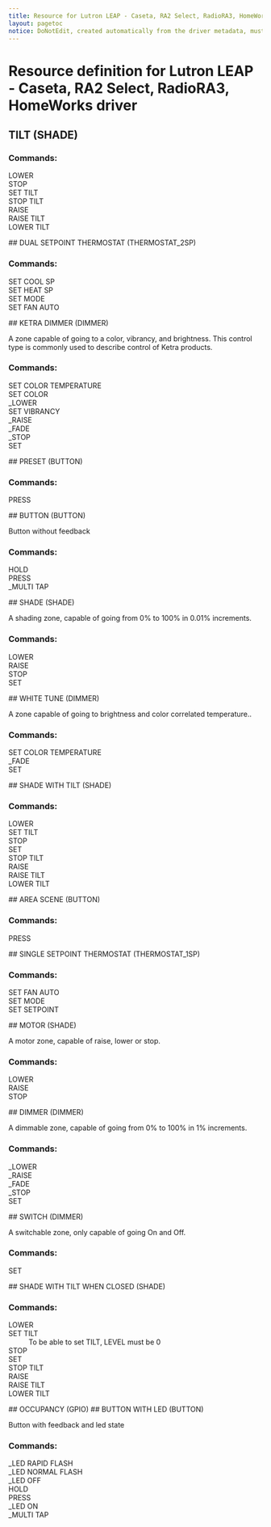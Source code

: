 ```yaml
---
title: Resource for Lutron LEAP - Caseta, RA2 Select, RadioRA3, HomeWorks
layout: pagetoc
notice: DoNotEdit, created automatically from the driver metadata, must be updated on the driver itself
---
```

# Resource definition for Lutron LEAP - Caseta, RA2 Select, RadioRA3, HomeWorks driver
## TILT (SHADE)

### Commands: 

<dl>

<dt>LOWER</dt><dd></dd>
<dt>STOP</dt><dd></dd>
<dt>SET TILT</dt><dd></dd>
<dt>STOP TILT</dt><dd></dd>
<dt>RAISE</dt><dd></dd>
<dt>RAISE TILT</dt><dd></dd>
<dt>LOWER TILT</dt><dd></dd>
</dl>
## DUAL SETPOINT THERMOSTAT (THERMOSTAT_2SP)

### Commands: 

<dl>

<dt>SET COOL SP</dt><dd></dd>
<dt>SET HEAT SP</dt><dd></dd>
<dt>SET MODE</dt><dd></dd>
<dt>SET FAN AUTO</dt><dd></dd>
</dl>
## KETRA DIMMER (DIMMER)

A zone capable of going to a color, vibrancy, and brightness. This control type is commonly used to describe control of Ketra products.

### Commands: 

<dl>

<dt>SET COLOR TEMPERATURE</dt><dd></dd>
<dt>SET COLOR</dt><dd></dd>
<dt>_LOWER</dt><dd></dd>
<dt>SET VIBRANCY</dt><dd></dd>
<dt>_RAISE</dt><dd></dd>
<dt>_FADE</dt><dd></dd>
<dt>_STOP</dt><dd></dd>
<dt>SET</dt><dd></dd>
</dl>
## PRESET (BUTTON)

### Commands: 

<dl>

<dt>PRESS</dt><dd></dd>
</dl>
## BUTTON (BUTTON)

Button without feedback

### Commands: 

<dl>

<dt>HOLD</dt><dd></dd>
<dt>PRESS</dt><dd></dd>
<dt>_MULTI TAP</dt><dd></dd>
</dl>
## SHADE (SHADE)

A shading zone, capable of going from 0% to 100% in 0.01% increments.

### Commands: 

<dl>

<dt>LOWER</dt><dd></dd>
<dt>RAISE</dt><dd></dd>
<dt>STOP</dt><dd></dd>
<dt>SET</dt><dd></dd>
</dl>
## WHITE TUNE (DIMMER)

A zone capable of going to brightness and color correlated temperature..

### Commands: 

<dl>

<dt>SET COLOR TEMPERATURE</dt><dd></dd>
<dt>_FADE</dt><dd></dd>
<dt>SET</dt><dd></dd>
</dl>
## SHADE WITH TILT (SHADE)

### Commands: 

<dl>

<dt>LOWER</dt><dd></dd>
<dt>SET TILT</dt><dd></dd>
<dt>STOP</dt><dd></dd>
<dt>SET</dt><dd></dd>
<dt>STOP TILT</dt><dd></dd>
<dt>RAISE</dt><dd></dd>
<dt>RAISE TILT</dt><dd></dd>
<dt>LOWER TILT</dt><dd></dd>
</dl>
## AREA SCENE (BUTTON)

### Commands: 

<dl>

<dt>PRESS</dt><dd></dd>
</dl>
## SINGLE SETPOINT THERMOSTAT (THERMOSTAT_1SP)

### Commands: 

<dl>

<dt>SET FAN AUTO</dt><dd></dd>
<dt>SET MODE</dt><dd></dd>
<dt>SET SETPOINT</dt><dd></dd>
</dl>
## MOTOR (SHADE)

A motor zone, capable of raise, lower or stop.

### Commands: 

<dl>

<dt>LOWER</dt><dd></dd>
<dt>RAISE</dt><dd></dd>
<dt>STOP</dt><dd></dd>
</dl>
## DIMMER (DIMMER)

A dimmable zone, capable of going from 0% to 100% in 1% increments.

### Commands: 

<dl>

<dt>_LOWER</dt><dd></dd>
<dt>_RAISE</dt><dd></dd>
<dt>_FADE</dt><dd></dd>
<dt>_STOP</dt><dd></dd>
<dt>SET</dt><dd></dd>
</dl>
## SWITCH (DIMMER)

A switchable zone, only capable of going On and Off.

### Commands: 

<dl>

<dt>SET</dt><dd></dd>
</dl>
## SHADE WITH TILT WHEN CLOSED (SHADE)

### Commands: 

<dl>

<dt>LOWER</dt><dd></dd>
<dt>SET TILT</dt><dd>To be able to set TILT, LEVEL must be 0</dd>
<dt>STOP</dt><dd></dd>
<dt>SET</dt><dd></dd>
<dt>STOP TILT</dt><dd></dd>
<dt>RAISE</dt><dd></dd>
<dt>RAISE TILT</dt><dd></dd>
<dt>LOWER TILT</dt><dd></dd>
</dl>
## OCCUPANCY (GPIO)
## BUTTON WITH LED (BUTTON)

Button with feedback and led state

### Commands: 

<dl>

<dt>_LED RAPID FLASH</dt><dd></dd>
<dt>_LED NORMAL FLASH</dt><dd></dd>
<dt>_LED OFF</dt><dd></dd>
<dt>HOLD</dt><dd></dd>
<dt>PRESS</dt><dd></dd>
<dt>_LED ON</dt><dd></dd>
<dt>_MULTI TAP</dt><dd></dd>
</dl>
